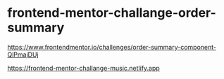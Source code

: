 # frontend-mentor-challange-order-summary
https://www.frontendmentor.io/challenges/order-summary-component-QlPmajDUj

https://frontend-mentor-challange-music.netlify.app
